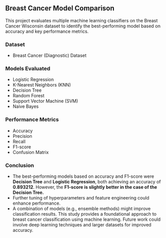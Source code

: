 ## Breast Cancer Model Comparison

This project evaluates multiple machine learning classifiers on the Breast Cancer Wisconsin dataset to identify the best-performing model based on accuracy and key performance metrics.

### Dataset
- Breast Cancer (Diagnostic) Dataset 

### Models Evaluated
- Logistic Regression  
- K-Nearest Neighbors (KNN)  
- Decision Tree  
- Random Forest  
- Support Vector Machine (SVM)  
- Naive Bayes  

### Performance Metrics
- Accuracy  
- Precision  
- Recall  
- F1-score  
- Confusion Matrix  

### Conclusion
- The best-performing models based on accuracy and F1-score were **Decision Tree** and **Logistic Regression**, both achieving an accuracy of **0.893212**. However, the **F1-score is slightly better in
the case of the Decision Tree.**
- Further tuning of hyperparameters and feature engineering could enhance performance.
- A combination of models (e.g., ensemble methods) might improve classification results.
This study provides a foundational approach to breast cancer classification using machine learning.
Future work could involve deep learning techniques and larger datasets for improved accuracy.
